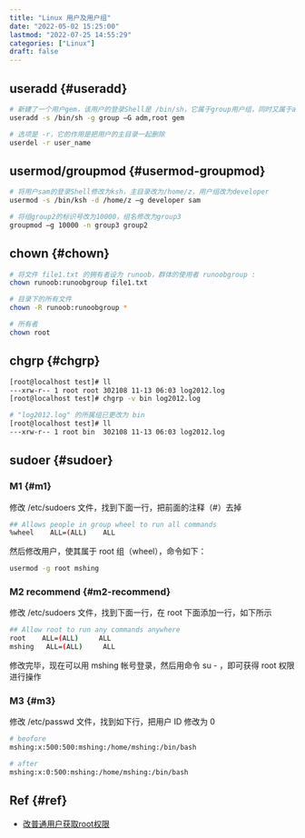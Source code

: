 ```yaml
---
title: "Linux 用户及用户组"
date: "2022-05-02 15:25:00"
lastmod: "2022-07-25 14:55:29"
categories: ["Linux"]
draft: false
---
```


## useradd {#useradd}

```bash
# 新建了一个用户gem，该用户的登录Shell是 /bin/sh，它属于group用户组，同时又属于adm和root用户组，其中group用户组是其主组。
useradd -s /bin/sh -g group –G adm,root gem

# 选项是 -r，它的作用是把用户的主目录一起删除
userdel -r user_name
```


## usermod/groupmod {#usermod-groupmod}

```bash
# 将用户sam的登录Shell修改为ksh，主目录改为/home/z，用户组改为developer
usermod -s /bin/ksh -d /home/z –g developer sam

# 将组group2的标识号改为10000，组名修改为group3
groupmod –g 10000 -n group3 group2
```


## chown {#chown}

```bash
# 将文件 file1.txt 的拥有者设为 runoob，群体的使用者 runoobgroup :
chown runoob:runoobgroup file1.txt

# 目录下的所有文件
chown -R runoob:runoobgroup *

# 所有者
chown root
```


## chgrp {#chgrp}

```bash
[root@localhost test]# ll
---xrw-r-- 1 root root 302108 11-13 06:03 log2012.log
[root@localhost test]# chgrp -v bin log2012.log

# "log2012.log" 的所属组已更改为 bin
[root@localhost test]# ll
---xrw-r-- 1 root bin  302108 11-13 06:03 log2012.log
```


## sudoer {#sudoer}


### M1 {#m1}

修改 /etc/sudoers 文件，找到下面一行，把前面的注释（#）去掉

```bash
## Allows people in group wheel to run all commands
%wheel    ALL=(ALL)    ALL
```

然后修改用户，使其属于 root 组（wheel），命令如下：

```bash
usermod -g root mshing
```


### M2 recommend {#m2-recommend}

修改 /etc/sudoers 文件，找到下面一行，在 root 下面添加一行，如下所示

```bash
## Allow root to run any commands anywhere
root    ALL=(ALL)     ALL
mshing   ALL=(ALL)     ALL
```

修改完毕，现在可以用 mshing 帐号登录，然后用命令 su - ，即可获得 root 权限进行操作


### M3 {#m3}

修改 /etc/passwd 文件，找到如下行，把用户 ID 修改为 0

```bash
# beofore
mshing:x:500:500:mshing:/home/mshing:/bin/bash

# after
mshing:x:0:500:mshing:/home/mshing:/bin/bash
```


## Ref {#ref}

-   [改普通用户获取root权限](https://blog.csdn.net/Magic_Ninja/article/details/90668393)